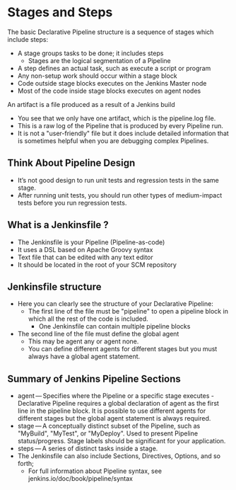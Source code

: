 # Stages and Steps


The basic Declarative Pipeline structure is a sequence of stages which include steps:
- A stage groups tasks to be done; it includes steps
  - Stages are the logical segmentation of a Pipeline
- A step defines an actual task, such as execute a script or program
- Any non-setup work should occur within a stage block
- Code outside stage blocks executes on the Jenkins Master node
- Most of the code inside stage blocks executes on agent nodes

An artifact is a file produced as a result of a Jenkins build

- You see that we only have one artifact, which is the pipeline.log file.
- This is a raw log of the Pipeline that is produced by every Pipeline run.
- It is not a "user-friendly" file but it does include detailed information
  that is sometimes helpful when you are debugging complex Pipelines.

## Think About Pipeline Design

- It’s not good design to run unit tests and regression tests in the same stage.
- After running unit tests, you should run other types of medium-impact tests before you run regression tests.

## What is a Jenkinsfile ?

- The Jenkinsfile is your Pipeline (Pipeline-as-code)
- It uses a DSL based on Apache Groovy syntax
- Text file that can be edited with any text editor
- It should be located in the root of your SCM repository

## Jenkinsfile structure
- Here you can clearly see the structure of your Declarative Pipeline:
  - The first line of the file must be "pipeline" to open a pipeline block
    in which all the rest of the code is included.
      - One Jenkinsfile can contain multiple pipeline blocks
- The second line of the file must define the global agent
  - This may be agent any or agent none.
  - You can define different agents for different stages
    but you must always have a global agent statement.
    
## Summary of Jenkins Pipeline Sections

- agent — Specifies where the Pipeline or a specific stage executes
      - Declarative Pipeline requires a global declaration of agent as the first line in the pipeline block. It is possible to use               different agents for different stages but the global agent statement is always required.
- stage — A conceptually distinct subset of the Pipeline, such as "MyBuild", "MyTest", or "MyDeploy". Used to present Pipeline                     status/progress. Stage labels should be significant for your application.
- steps — A series of distinct tasks inside a stage.
- The Jenkinsfile can also include Sections, Directives, Options, and so forth;
  - For full information about Pipeline syntax, see jenkins.io/doc/book/pipeline/syntax 
 
    
